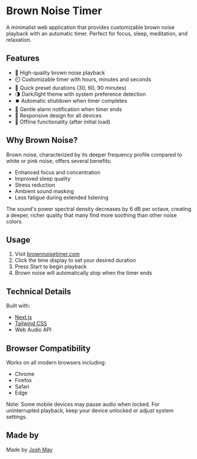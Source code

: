 # Brown Noise Timer

A minimalist web application that provides customizable brown noise playback with an automatic timer. Perfect for focus, sleep, meditation, and relaxation.

## Features

- 🎵 High-quality brown noise playback
- ⏲️ Customizable timer with hours, minutes and seconds
- 🎯 Quick preset durations (30, 60, 90 minutes)
- 🌗 Dark/light theme with system preference detection
- ⏹️ Automatic shutdown when timer completes
- 🔔 Gentle alarm notification when timer ends
- 📱 Responsive design for all devices
- 🔄 Offline functionality (after initial load)

## Why Brown Noise?

Brown noise, characterized by its deeper frequency profile compared to white or pink noise, offers several benefits:

- Enhanced focus and concentration
- Improved sleep quality
- Stress reduction
- Ambient sound masking
- Less fatigue during extended listening

The sound's power spectral density decreases by 6 dB per octave, creating a deeper, richer quality that many find more soothing than other noise colors.

## Usage

1. Visit [brownnoisetimer.com](https://brownnoisetimer.com)
2. Click the time display to set your desired duration
3. Press Start to begin playback
4. Brown noise will automatically stop when the timer ends

## Technical Details

Built with:

- [Next.js](https://nextjs.org/)
- [Tailwind CSS](https://tailwindcss.com/)
- Web Audio API

## Browser Compatibility

Works on all modern browsers including:

- Chrome
- Firefox
- Safari
- Edge

Note: Some mobile devices may pause audio when locked. For uninterrupted playback, keep your device unlocked or adjust system settings.

## Made by

Made by [Josh May](https://joshmmay.com)

